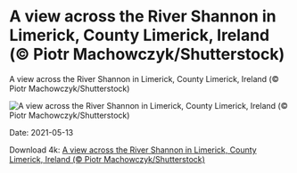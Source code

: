 # A view across the River Shannon in Limerick, County Limerick, Ireland (© Piotr Machowczyk/Shutterstock)

A view across the River Shannon in Limerick, County Limerick, Ireland (© Piotr Machowczyk/Shutterstock)

![A view across the River Shannon in Limerick, County Limerick, Ireland (© Piotr Machowczyk/Shutterstock)](https://bing.com/th?id=OHR.LimerickDay_EN-US4512689467_UHD.jpg&w=1024&h=576)

Date: 2021-05-13

Download 4k: [A view across the River Shannon in Limerick, County Limerick, Ireland (© Piotr Machowczyk/Shutterstock)](https://bing.com/th?id=OHR.LimerickDay_EN-US4512689467_UHD.jpg)

